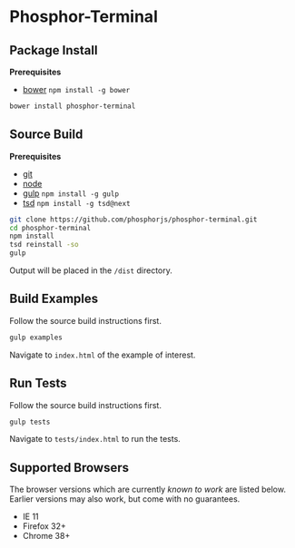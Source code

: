 Phosphor-Terminal
=================

Package Install
---------------

**Prerequisites**
- [bower](http://bower.io/) `npm install -g bower`

```bash
bower install phosphor-terminal
```


Source Build
------------

**Prerequisites**
- [git](http://git-scm.com/)
- [node](http://nodejs.org/)
- [gulp](http://gulpjs.com/) `npm install -g gulp`
- [tsd](https://github.com/DefinitelyTyped/tsd) `npm install -g tsd@next`

```bash
git clone https://github.com/phosphorjs/phosphor-terminal.git
cd phosphor-terminal
npm install
tsd reinstall -so
gulp
```

Output will be placed in the `/dist` directory.


Build Examples
--------------

Follow the source build instructions first.

```bash
gulp examples
```

Navigate to `index.html` of the example of interest.


Run Tests
---------

Follow the source build instructions first.

```bash
gulp tests
```

Navigate to `tests/index.html` to run the tests.


Supported Browsers
------------------
The browser versions which are currently *known to work* are listed below.
Earlier versions may also work, but come with no guarantees.

- IE 11
- Firefox 32+
- Chrome 38+
